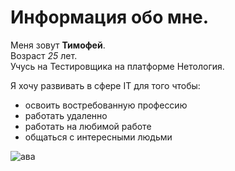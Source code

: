   # Информация обо мне.

  Меня зовут **Тимофей**.   
  Возраст *25* лет.  
  Учусь на Тестировщика на платформе Нетология.

  Я хочу развивать в сфере IT для того чтобы:

  - освоить востребованную профессию
  - работать удаленно
  - работать на любимой работе
  - общаться с интересными людьми




![ава](https://github.com/user-attachments/assets/2c2ffa31-ac68-445e-8ab9-e52aa331f5b5)
